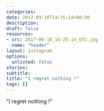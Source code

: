 ```yaml
---
categories:
date: 2017-09-18T14:25:14+00:00
description:
draft: false
resources:
- src: 2017-09-18_14-25-14_UTC.jpg
  name: "header"
layout: instagram
options:
  unlisted: false
stories:
subtitle:
title: "I regret nothing !"
tags: []
---
```


"I regret nothing !"
